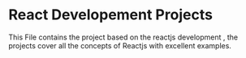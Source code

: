 # React Developement Projects
 This File contains the project based on the reactjs development , the projects cover all the concepts of Reactjs with excellent examples.

